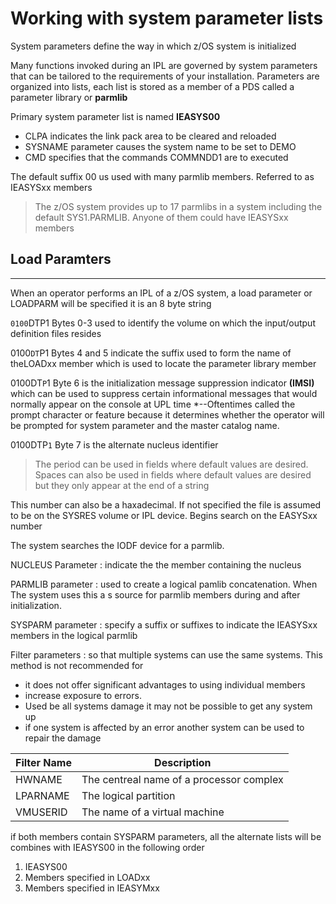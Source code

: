 
# Working with system parameter lists

System parameters define the way in which z/OS system is initialized

Many functions invoked during an IPL are governed by system parameters that can be tailored to the requirements of your installation.
Parameters are organized into lists, each list is stored as a member of a PDS called a parameter library or **parmlib**

Primary system parameter list is named **IEASYS00** 
* CLPA indicates the link pack area to be cleared and reloaded
* SYSNAME parameter causes the system name to be set to DEMO
* CMD specifies that the commands COMMNDD1 are to executed

The default suffix 00 us used with many parmlib members. Referred to as IEASYSxx members 
> The z/OS system provides up to 17 parmlibs in a system including the default SYS1.PARMLIB. Anyone of them could have IEASYSxx members

## Load Paramters
--------
When an operator performs an IPL of a z/OS system, a load parameter or LOADPARM will be specified it is an 8 byte string

`0100`DTP1
Bytes 0-3 used to identify the volume on which the input/output definition files resides

0100`DT`P1
Bytes 4 and 5 indicate the suffix used to form the name of theLOADxx member which is used to locate the parameter library member

0100DT`P`1 
Byte 6 is the initialization message suppression indicator **(IMSI)** which can be used to suppress certain informational messages that would normally appear on the console at UPL time
*--Oftentimes called the prompt character or feature because it determines whether the operator will be prompted for system parameter and the master catalog name.

0100DTP`1`
Byte 7 is the alternate nucleus identifier 

> The period can be used in fields where default values are desired. Spaces can also be used in fields where default values are desired but they only appear at the end of a string

This number can also be a haxadecimal. If not specified the file is assumed to be on the SYSRES volume or IPL device. Begins search on the EASYSxx number

The system searches the IODF device for a parmlib. 


NUCLEUS Parameter
: indicate the the member containing the nucleus

PARMLIB parameter
: used to create a logical pamlib concatenation. When The system uses this a s source for parmlib members during and after initialization.

SYSPARM parameter
: specify a suffix or suffixes to indicate the IEASYSxx members in the logical parmlib

Filter parameters
: so that multiple systems can use the same systems. This method is not recommended for
* it does not offer significant advantages to using individual members
* increase exposure to errors.
* Used be all systems damage it may not be possible to get any system up
* if one system is affected by an error another system can be used to repair the damage 

| Filter Name | Description |
| ----------- | ----------- |
| HWNAME | The centreal name of a processor complex |
| LPARNAME | The logical partition | 
| VMUSERID | The name of a virtual machine |

if both members contain SYSPARM parameters, all the alternate lists will be combines with IEASYS00 in the following order
1. IEASYS00
2. Members specified in LOADxx
3. Members specified in IEASYMxx